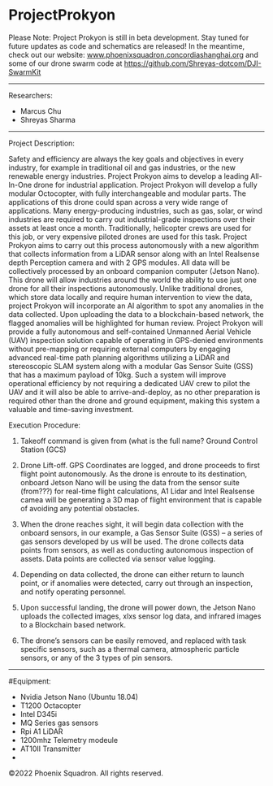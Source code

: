 # ProjectProkyon


Please Note: 
Project Prokyon is still in beta development. Stay tuned for future updates as code and schematics are released!
In the meantime, check out our website: www.phoenixsquadron.concordiashanghai.org and some of our drone swarm code at https://github.com/Shreyas-dotcom/DJI-SwarmKit


***
Researchers: 
- Marcus Chu 
- Shreyas Sharma 


***

Project Description: 

Safety and efficiency are always the key goals and objectives in every industry, for example in traditional oil and gas industries, or the new renewable energy industries. Project Prokyon aims to develop a leading All-In-One drone for industrial application. Project Prokyon will develop a fully modular Octocopter, with fully interchangeable and modular parts. The applications of this drone could span across a very wide range of applications. Many energy-producing industries, such as gas, solar, or wind industries are required to carry out industrial-grade inspections over their assets at least once a month. Traditionally, helicopter crews are used for this job, or very expensive piloted drones are used for this task. Project Prokyon aims to carry out this process autonomously with a new algorithm that collects information from a LiDAR sensor along with an Intel Realsense depth Perception camera and with 2 GPS modules. All data will be collectively processed by an onboard companion computer (Jetson Nano). This drone will allow industries around the world the ability to use just one drone for all their inspections autonomously. Unlike traditional drones, which store data locally and require human intervention to view the data, project Prokyon will incorporate an AI algorithm to spot any anomalies in the data collected. Upon uploading the data to a blockchain-based network, the flagged anomalies will be highlighted for human review. Project Prokyon will provide a fully autonomous and self-contained Unmanned Aerial Vehicle (UAV) inspection solution capable of operating in GPS-denied environments without pre-mapping or requiring external computers by engaging advanced real-time path planning algorithms utilizing a LiDAR and stereoscopic SLAM system along with a modular Gas Sensor Suite (GSS) that has a maximum payload of 10kg. Such a system will improve operational efficiency by not requiring a dedicated UAV crew to pilot the UAV and it will also be able to arrive-and-deploy, as no other preparation is required other than the drone and ground equipment, making this system a valuable and time-saving investment. 

Execution Procedure:  

1. Takeoff command is given from (what is the full name? Ground Control Station (GCS)  

2. Drone Lift-off. GPS Coordinates are logged, and drone proceeds to first flight point autonomously. As the drone is enroute to its destination, onboard Jetson Nano will be using the data from the sensor suite (from???) for real-time flight calculations, A1 Lidar and Intel Realsense camea will be generating a 3D map of flight environment that is capable of avoiding any potential obstacles.  

3. When the drone reaches sight, it will begin data collection with the onboard sensors, in our example, a Gas Sensor Suite (GSS) – a series of gas sensors developed by us will be used. The drone collects data points from sensors, as well as conducting autonomous inspection of assets. Data points are collected via sensor value logging. 

4. Depending on data collected, the drone can either return to launch point, or if anomalies were detected, carry out through an inspection, and notify operating personnel.  

5. Upon successful landing, the drone will power down, the Jetson Nano uploads the collected images, xlxs sensor log data, and infrared images to a Blockchain based network.  

6. The drone’s sensors can be easily removed, and replaced with task specific sensors, such as a thermal camera, atmospheric particle sensors, or any of the 3 types of pin sensors.  

***
#Equipment: 

* Nvidia Jetson Nano (Ubuntu 18.04)
* T1200 Octacopter
* Intel D345i
* MQ Series gas sensors
* Rpi A1 LiDAR
* 1200mhz Telemetry modeule
* AT10II Transmitter
* 




©2022 Phoenix Squadron. All rights reserved.

